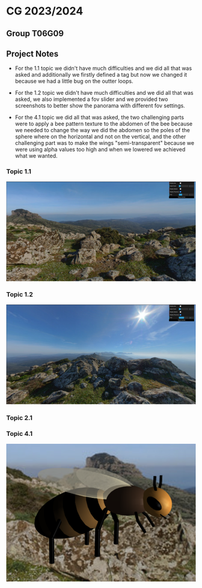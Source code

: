 # CG 2023/2024

## Group T06G09

## Project Notes

- For the 1.1 topic we didn't have much difficulties and we did all that was asked and additionally we firstly defined a tag but now we changed it because we had a little bug on the outter loops.

- For the 1.2 topic we didn't have much difficulties and we did all that was asked, we also implemented a fov slider and we provided two screenshots to better show the panorama with different fov settings.

- For the 4.1 topic we did all that was asked, the two challenging parts were to apply a bee pattern texture to the abdomen of the bee because we needed to change the way we did the abdomen so the poles of the sphere where on the horizontal and not on the vertical, and the other challenging part was to make the wings "semi-transparent" because we were using alpha values too high and when we lowered we achieved what we wanted.

### Topic 1.1
![Screenshot 1.1](screenshots/project-t06g09-1.1.png)
### Topic 1.2
![Screenshot 1.2](screenshots/project-t06g09-1.2.png)
### Topic 2.1

### Topic 4.1
![Screenshot 4](screenshots/project-t06g09-4.png)
